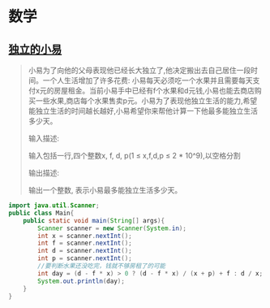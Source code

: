 # 数学

## [独立的小易](https://www.nowcoder.com/questionTerminal/8f04155894b649da95ca265d596833a7)

> 小易为了向他的父母表现他已经长大独立了,他决定搬出去自己居住一段时间。一个人生活增加了许多花费: 小易每天必须吃一个水果并且需要每天支付x元的房屋租金。当前小易手中已经有f个水果和d元钱,小易也能去商店购买一些水果,商店每个水果售卖p元。小易为了表现他独立生活的能力,希望能独立生活的时间越长越好,小易希望你来帮他计算一下他最多能独立生活多少天。
>
> 输入描述:
>
> 输入包括一行,四个整数x, f, d, p(1 ≤ x,f,d,p ≤ 2 * 10^9),以空格分割
>
> 输出描述:
>
> 输出一个整数, 表示小易最多能独立生活多少天。

```java
import java.util.Scanner;
public class Main{
    public static void main(String[] args){
        Scanner scanner = new Scanner(System.in);
        int x = scanner.nextInt();
        int f = scanner.nextInt();
        int d = scanner.nextInt();
        int p = scanner.nextInt();
        //要判断水果还没吃完，钱就不够房租了的可能
        int day = (d - f * x) > 0 ? (d - f * x) / (x + p) + f : d / x;
        System.out.println(day);
    }
}
```